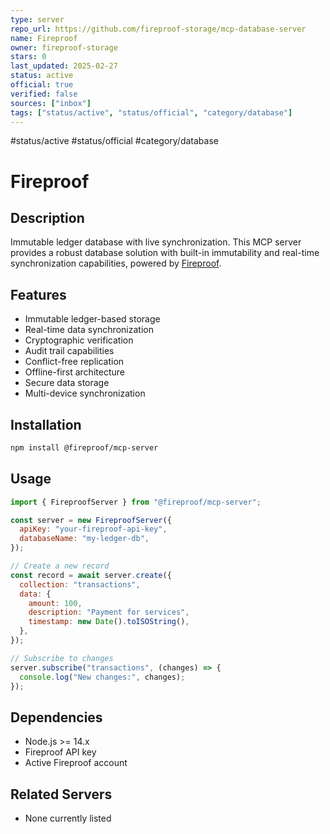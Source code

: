 ```yaml
---
type: server
repo_url: https://github.com/fireproof-storage/mcp-database-server
name: Fireproof
owner: fireproof-storage
stars: 0
last_updated: 2025-02-27
status: active
official: true
verified: false
sources: ["inbox"]
tags: ["status/active", "status/official", "category/database"]
---
```


#status/active #status/official #category/database

# Fireproof

## Description

Immutable ledger database with live synchronization. This MCP server provides a robust database solution with built-in immutability and real-time synchronization capabilities, powered by [Fireproof](https://fireproof.storage).

## Features

- Immutable ledger-based storage
- Real-time data synchronization
- Cryptographic verification
- Audit trail capabilities
- Conflict-free replication
- Offline-first architecture
- Secure data storage
- Multi-device synchronization

## Installation

```bash
npm install @fireproof/mcp-server
```

## Usage

```javascript
import { FireproofServer } from "@fireproof/mcp-server";

const server = new FireproofServer({
  apiKey: "your-fireproof-api-key",
  databaseName: "my-ledger-db",
});

// Create a new record
const record = await server.create({
  collection: "transactions",
  data: {
    amount: 100,
    description: "Payment for services",
    timestamp: new Date().toISOString(),
  },
});

// Subscribe to changes
server.subscribe("transactions", (changes) => {
  console.log("New changes:", changes);
});
```

## Dependencies

- Node.js >= 14.x
- Fireproof API key
- Active Fireproof account

## Related Servers

- None currently listed
